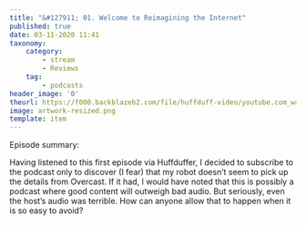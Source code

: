 ```yaml
---
title: "&#127911; 01. Welcome to Reimagining the Internet"
published: true
date: 03-11-2020 11:41
taxonomy:
    category:
        - stream
        - Reviews
    tag:
        - podcasts
header_image: '0'
theurl: https://f000.backblazeb2.com/file/huffduff-video/youtube.com_watchv%3DLiPRw2nxguQ.mp3
image: artwork-resized.png
template: item
--- 
```

Episode summary: 

Having listened to this first episode via Huffduffer, I decided to subscribe to the podcast only to discover (I fear) that my robot doesn’t seem to pick up the details from Overcast. If it had, I would have noted that this is possibly a podcast where good content will outweigh bad audio. But seriously, even the host’s audio was terrible. How can anyone allow that to happen when it is so easy to avoid?
